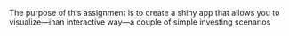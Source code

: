The purpose of this assignment is to create a shiny app that allows you to visualize—inan interactive way—a couple of simple investing scenarios
